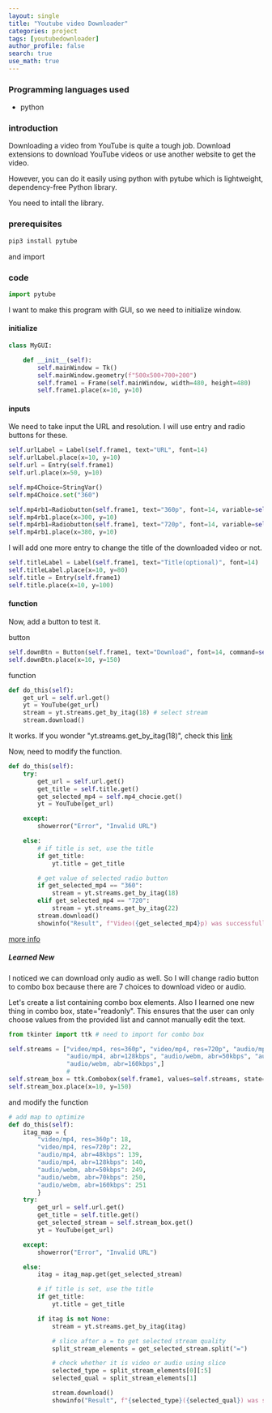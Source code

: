 ```yaml
---
layout: single
title: "Youtube video Downloader"
categories: project
tags: [youtubedownloader]
author_profile: false
search: true
use_math: true
---
```


### Programming languages used

- python

### introduction

Downloading a video from YouTube is quite a tough job. Download extensions to download YouTube videos or use another website to get the video.

However, you can do it easily using python with pytube which is lightweight, dependency-free Python library.

You need to intall the library.

### prerequisites

```zsh
pip3 install pytube
```

and import

### code

```python
import pytube
```

I want to make this program with GUI, so we need to initialize window.

#### initialize

```python
class MyGUI:

    def __init__(self):
        self.mainWindow = Tk()
        self.mainWindow.geometry(f"500x500+700+200")
        self.frame1 = Frame(self.mainWindow, width=480, height=480)
        self.frame1.place(x=10, y=10)
```

#### inputs

We need to take input the URL and resolution. I will use entry and radio buttons for these.

```python
self.urlLabel = Label(self.frame1, text="URL", font=14)
self.urlLabel.place(x=10, y=10)
self.url = Entry(self.frame1)
self.url.place(x=50, y=10)

self.mp4Choice=StringVar()
self.mp4Choice.set("360")

self.mp4rb1=Radiobutton(self.frame1, text="360p", font=14, variable=self.mp4Choice, value="360")
self.mp4rb1.place(x=300, y=10)
self.mp4rb1=Radiobutton(self.frame1, text="720p", font=14, variable=self.mp4Choice, value="720")
self.mp4rb1.place(x=380, y=10)
```

I will add one more entry to change the title of the downloaded video or not.

```python
self.titleLabel = Label(self.frame1, text="Title(optional)", font=14)
self.titleLabel.place(x=10, y=80)
self.title = Entry(self.frame1)
self.title.place(x=10, y=100)
```

#### function

Now, add a button to test it.

button

```python
self.downBtn = Button(self.frame1, text="Download", font=14, command=self.do_this)
self.downBtn.place(x=10, y=150)
```

function

```python
def do_this(self):
    get_url = self.url.get()
    yt = YouTube(get_url)
    stream = yt.streams.get_by_itag(18) # select stream
    stream.download()
```

It works. If you wonder "yt.streams.get_by_itag(18)", check this [link](https://pytube.io/en/latest/user/streams.html#filtering-streams)

Now, need to modify the function.

```python
def do_this(self):
    try:
        get_url = self.url.get()
        get_title = self.title.get()
        get_selected_mp4 = self.mp4_chocie.get()
        yt = YouTube(get_url)

    except:
        showerror("Error", "Invalid URL")

    else:
        # if title is set, use the title
        if get_title:
            yt.title = get_title

        # get value of selected radio button
        if get_selected_mp4 == "360":
            stream = yt.streams.get_by_itag(18)
        elif get_selected_mp4 == "720":
            stream = yt.streams.get_by_itag(22)
        stream.download()
        showinfo("Result", f"Video({get_selected_mp4}p) was successfully download")
```

[more info](https://pytube.io/en/latest/)

##### Learned New

I noticed we can download only audio as well. So I will change radio button to combo box because there are 7 choices to download video or audio.

Let's create a list containing combo box elements. Also I learned one new thing in combo box, state="readonly". This ensures that the user can only choose values from the provided list and cannot manually edit the text.

```python
from tkinter import ttk # need to import for combo box

self.streams = ["video/mp4, res=360p", "video/mp4, res=720p", "audio/mp4, abr=48kbps",
                "audio/mp4, abr=128kbps", "audio/webm, abr=50kbps", "audio/webm, abr=70kbps",
                "audio/webm, abr=160kbps",]
                #
self.stream_box = ttk.Combobox(self.frame1, values=self.streams, state="readonly")
self.stream_box.place(x=10, y=150)
```

and modify the function

```python
# add map to optimize
def do_this(self):
    itag_map = {
        "video/mp4, res=360p": 18,
        "video/mp4, res=720p": 22,
        "audio/mp4, abr=48kbps": 139,
        "audio/mp4, abr=128kbps": 140,
        "audio/webm, abr=50kbps": 249,
        "audio/webm, abr=70kbps": 250,
        "audio/webm, abr=160kbps": 251
        }
    try:
        get_url = self.url.get()
        get_title = self.title.get()
        get_selected_stream = self.stream_box.get()
        yt = YouTube(get_url)

    except:
        showerror("Error", "Invalid URL")

    else:
        itag = itag_map.get(get_selected_stream)

        # if title is set, use the title
        if get_title:
            yt.title = get_title

        if itag is not None:
            stream = yt.streams.get_by_itag(itag)

            # slice after a = to get selected stream quality
            split_stream_elements = get_selected_stream.split("=")

            # check whether it is video or audio using slice
            selected_type = split_stream_elements[0][:5]
            selected_qual = split_stream_elements[1]

            stream.download()
            showinfo("Result", f"{selected_type}({selected_qual}) was successfully download")


```
